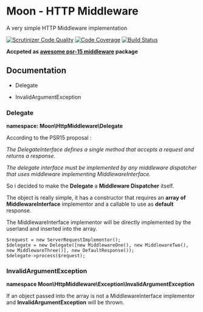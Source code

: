 # Moon - HTTP Middleware
A very simple HTTP Middleware implementation

[![Scrutinizer Code Quality](https://scrutinizer-ci.com/g/moon-php/http-middleware/badges/quality-score.png?b=master)](https://scrutinizer-ci.com/g/moon-php/http-middleware/?branch=master)
[![Code Coverage](https://scrutinizer-ci.com/g/moon-php/http-middleware/badges/coverage.png?b=master)](https://scrutinizer-ci.com/g/moon-php/http-middleware/?branch=master)
[![Build Status](https://scrutinizer-ci.com/g/moon-php/http-middleware/badges/build.png?b=master)](https://scrutinizer-ci.com/g/moon-php/http-middleware/build-status/master)

**Accpeted as [awesome psr-15 middleware](https://github.com/middlewares/awesome-psr15-middlewares#packages) package**

## Documentation

- Delegate

- InvalidArgumentException



### Delegate

__namespace: Moon\HttpMiddleware\Delegate__

According to the PSR15 proposal : 

_The DelegateInterface defines a single method that accepts a request and returns a response._

_The delegate interface must be implemented by any middleware dispatcher that uses middleware implementing MiddlewareInterface._

So i decided to make the **Delegate** a **Middleware Dispatcher** itself.

The object is really simple, it has a constructor that requires an **array of MiddlewareInterface** implementor and a callable to use as **default** response.

The MiddlewareInterface implementor will be directly implemented by the userland and inserted into the array.

    $request = new ServerRequestImplementor();
    $delegate = new Delegate([new MiddlewareOne(), new MiddlewareTwo(), new MiddlewareThree()], new DefaultResponse());
    $delegate->process($request);

### InvalidArgumentException

__namespace Moon\HttpMiddleware\Exception\InvalidArgumentException__

If an object passed into the array is not a MiddlewareInterface implementor and **InvalidArgumentException** will be thrown.
